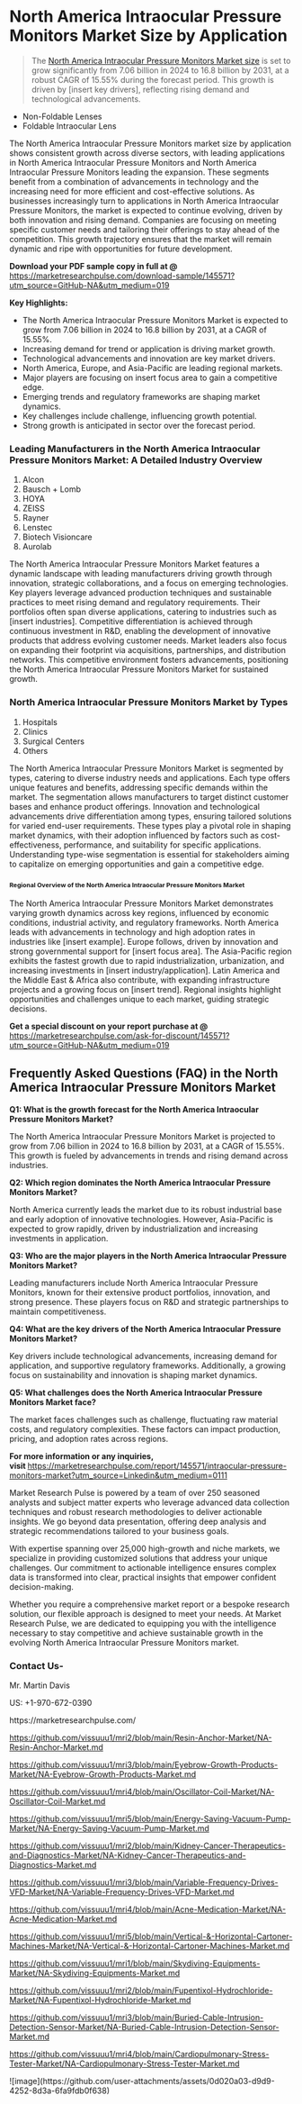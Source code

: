 <h1>North America Intraocular Pressure Monitors Market&nbsp;Size by Application</h1><blockquote><p>The <a href="https://marketresearchpulse.com/download-sample/145571?utm_source=GitHub-NA&amp;utm_medium=019">North America Intraocular Pressure Monitors Market size</a> is set to grow significantly from 7.06 billion in 2024 to 16.8 billion by 2031, at a robust CAGR of 15.55% during the forecast period. This growth is driven by [insert key drivers], reflecting rising demand and technological advancements.</p></blockquote><ul><li>Non-Foldable Lenses<li> Foldable Intraocular Lens</li></ul><p>The North America Intraocular Pressure Monitors market size by application shows consistent growth across diverse sectors, with leading applications in North America Intraocular Pressure Monitors and North America Intraocular Pressure Monitors leading the expansion. These segments benefit from a combination of advancements in technology and the increasing need for more efficient and cost-effective solutions. As businesses increasingly turn to applications in North America Intraocular Pressure Monitors, the market is expected to continue evolving, driven by both innovation and rising demand. Companies are focusing on meeting specific customer needs and tailoring their offerings to stay ahead of the competition. This growth trajectory ensures that the market will remain dynamic and ripe with opportunities for future development.</p><p><strong>Download your PDF sample copy in full at @ </strong><a href="https://marketresearchpulse.com/download-sample/145571?utm_source=GitHub-NA&amp;utm_medium=019">https://marketresearchpulse.com/download-sample/145571?utm_source=GitHub-NA&amp;utm_medium=019</a></p><p><strong>Key Highlights: </strong></p><ul><li>The North America Intraocular Pressure Monitors Market is expected to grow from 7.06 billion in 2024 to 16.8 billion by 2031, at a CAGR of 15.55%.</li><li>Increasing demand for trend or application is driving market growth.</li><li>Technological advancements and innovation are key market drivers.</li><li>North America, Europe, and Asia-Pacific are leading regional markets.</li><li>Major players are focusing on insert focus area to gain a competitive edge.</li><li>Emerging trends and regulatory frameworks are shaping market dynamics.</li><li>Key challenges include challenge, influencing growth potential.</li><li>Strong growth is anticipated in sector over the forecast period.</li></ul><h3>Leading Manufacturers in the North America Intraocular Pressure Monitors Market: A Detailed Industry Overview</h3><ol><li>Alcon</li><li>Bausch + Lomb</li><li>HOYA</li><li>ZEISS</li><li>Rayner</li><li>Lenstec</li><li>Biotech Visioncare</li><li>Aurolab</li></ol><div class="flex max-w-full flex-col flex-grow"><div class="min-h-8 text-message flex w-full flex-col items-end gap-2 whitespace-normal break-words [.text-message+&amp;]:mt-5" dir="auto" data-message-author-role="assistant" data-message-id="fd8432e4-4910-450d-b182-61b7bfb0a01f" data-message-model-slug="gpt-4o"><div class="flex w-full flex-col gap-1 empty:hidden first:pt-[3px]"><div class="markdown prose w-full break-words dark:prose-invert light"><p>The North America Intraocular Pressure Monitors Market features a dynamic landscape with leading manufacturers driving growth through innovation, strategic collaborations, and a focus on emerging technologies. Key players leverage advanced production techniques and sustainable practices to meet rising demand and regulatory requirements. Their portfolios often span diverse applications, catering to industries such as [insert industries]. Competitive differentiation is achieved through continuous investment in R&amp;D, enabling the development of innovative products that address evolving customer needs. Market leaders also focus on expanding their footprint via acquisitions, partnerships, and distribution networks. This competitive environment fosters advancements, positioning the North America Intraocular Pressure Monitors Market for sustained growth.</p></div></div></div></div><h3>North America Intraocular Pressure Monitors Market by Types</h3><ol><li>Hospitals<li> Clinics<li> Surgical Centers<li> Others</li></ol><div class="flex max-w-full flex-col flex-grow"><div class="min-h-8 text-message flex w-full flex-col items-end gap-2 whitespace-normal break-words [.text-message+&amp;]:mt-5" dir="auto" data-message-author-role="assistant" data-message-id="084470be-0bb7-4664-bddf-5156b4f41249" data-message-model-slug="gpt-4o-mini"><div class="flex w-full flex-col gap-1 empty:hidden first:pt-[3px]"><div class="markdown prose w-full break-words dark:prose-invert light"><p>The North America Intraocular Pressure Monitors Market is segmented by types, catering to diverse industry needs and applications. Each type offers unique features and benefits, addressing specific demands within the market. The segmentation allows manufacturers to target distinct customer bases and enhance product offerings. Innovation and technological advancements drive differentiation among types, ensuring tailored solutions for varied end-user requirements. These types play a pivotal role in shaping market dynamics, with their adoption influenced by factors such as cost-effectiveness, performance, and suitability for specific applications. Understanding type-wise segmentation is essential for stakeholders aiming to capitalize on emerging opportunities and gain a competitive edge.</p></div></div></div></div><h3><span style="font-size: 11px;">Regional Overview of the North America Intraocular Pressure Monitors Market</span></h3><div class="flex max-w-full flex-col flex-grow"><div class="min-h-8 text-message flex w-full flex-col items-end gap-2 whitespace-normal break-words [.text-message+&amp;]:mt-5" dir="auto" data-message-author-role="assistant" data-message-id="e9038762-ce64-4e30-91c9-9bd413514231" data-message-model-slug="gpt-4o-mini"><div class="flex w-full flex-col gap-1 empty:hidden first:pt-[3px]"><div class="markdown prose w-full break-words dark:prose-invert light"><p>The North America Intraocular Pressure Monitors Market demonstrates varying growth dynamics across key regions, influenced by economic conditions, industrial activity, and regulatory frameworks. North America leads with advancements in technology and high adoption rates in industries like [insert example]. Europe follows, driven by innovation and strong governmental support for [insert focus area]. The Asia-Pacific region exhibits the fastest growth due to rapid industrialization, urbanization, and increasing investments in [insert industry/application]. Latin America and the Middle East &amp; Africa also contribute, with expanding infrastructure projects and a growing focus on [insert trend]. Regional insights highlight opportunities and challenges unique to each market, guiding strategic decisions.</p></div></div></div></div><p><strong>Get a special discount on your report purchase at @ </strong><a href="https://marketresearchpulse.com/ask-for-discount/145571?utm_source=GitHub-NA&amp;utm_medium=019">https://marketresearchpulse.com/ask-for-discount/145571?utm_source=GitHub-NA&amp;utm_medium=019</a></p><h2>Frequently Asked Questions (FAQ) in the North America Intraocular Pressure Monitors Market</h2><p><strong>Q1: What is the growth forecast for the North America Intraocular Pressure Monitors Market?</strong></p><p>The North America Intraocular Pressure Monitors Market is projected to grow from 7.06 billion in 2024 to 16.8 billion by 2031, at a CAGR of 15.55%. This growth is fueled by advancements in trends and rising demand across industries.</p><p><strong>Q2: Which region dominates the North America Intraocular Pressure Monitors Market?</strong></p><p>North America currently leads the market due to its robust industrial base and early adoption of innovative technologies. However, Asia-Pacific is expected to grow rapidly, driven by industrialization and increasing investments in application.</p><p><strong>Q3: Who are the major players in the North America Intraocular Pressure Monitors Market?</strong></p><p>Leading manufacturers include North America Intraocular Pressure Monitors, known for their extensive product portfolios, innovation, and strong presence. These players focus on R&amp;D and strategic partnerships to maintain competitiveness.</p><p><strong>Q4: What are the key drivers of the North America Intraocular Pressure Monitors Market?</strong></p><p>Key drivers include technological advancements, increasing demand for application, and supportive regulatory frameworks. Additionally, a growing focus on sustainability and innovation is shaping market dynamics.</p><p><strong>Q5: What challenges does the North America Intraocular Pressure Monitors Market face?</strong></p><p>The market faces challenges such as challenge, fluctuating raw material costs, and regulatory complexities. These factors can impact production, pricing, and adoption rates across regions.</p><p><strong>For more information or any inquiries, visit&nbsp;</strong><a href="https://marketresearchpulse.com/report/145571/intraocular-pressure-monitors-market?utm_source=Linkedin&utm_medium=0111">https://marketresearchpulse.com/report/145571/intraocular-pressure-monitors-market?utm_source=Linkedin&utm_medium=0111</a></p><p>Market Research Pulse is powered by a team of over 250 seasoned analysts and subject matter experts who leverage advanced data collection techniques and robust research methodologies to deliver actionable insights. We go beyond data presentation, offering deep analysis and strategic recommendations tailored to your business goals.</p><p>With expertise spanning over 25,000 high-growth and niche markets, we specialize in providing customized solutions that address your unique challenges. Our commitment to actionable intelligence ensures complex data is transformed into clear, practical insights that empower confident decision-making.</p><p>Whether you require a comprehensive market report or a bespoke research solution, our flexible approach is designed to meet your needs. At Market Research Pulse, we are dedicated to equipping you with the intelligence necessary to stay competitive and achieve sustainable growth in the evolving North America Intraocular Pressure Monitors market.</p><h3><strong>Contact Us-</strong></h3><p>Mr. Martin Davis</p><p>US: +1-970-672-0390</p><p>https://marketresearchpulse.com/</p><p><a href="https://github.com/vissuuu1/mri2/blob/main/Resin-Anchor-Market/NA-Resin-Anchor-Market.md">https://github.com/vissuuu1/mri2/blob/main/Resin-Anchor-Market/NA-Resin-Anchor-Market.md</a></p><p><a href="https://github.com/vissuuu1/mri3/blob/main/Eyebrow-Growth-Products-Market/NA-Eyebrow-Growth-Products-Market.md">https://github.com/vissuuu1/mri3/blob/main/Eyebrow-Growth-Products-Market/NA-Eyebrow-Growth-Products-Market.md</a></p><p><a href="https://github.com/vissuuu1/mri4/blob/main/Oscillator-Coil-Market/NA-Oscillator-Coil-Market.md">https://github.com/vissuuu1/mri4/blob/main/Oscillator-Coil-Market/NA-Oscillator-Coil-Market.md</a></p><p><a href="https://github.com/vissuuu1/mri5/blob/main/Energy-Saving-Vacuum-Pump-Market/NA-Energy-Saving-Vacuum-Pump-Market.md">https://github.com/vissuuu1/mri5/blob/main/Energy-Saving-Vacuum-Pump-Market/NA-Energy-Saving-Vacuum-Pump-Market.md</a></p><p><a href="https://github.com/vissuuu1/mri2/blob/main/Kidney-Cancer-Therapeutics-and-Diagnostics-Market/NA-Kidney-Cancer-Therapeutics-and-Diagnostics-Market.md">https://github.com/vissuuu1/mri2/blob/main/Kidney-Cancer-Therapeutics-and-Diagnostics-Market/NA-Kidney-Cancer-Therapeutics-and-Diagnostics-Market.md</a></p><p><a href="https://github.com/vissuuu1/mri3/blob/main/Variable-Frequency-Drives-VFD-Market/NA-Variable-Frequency-Drives-VFD-Market.md">https://github.com/vissuuu1/mri3/blob/main/Variable-Frequency-Drives-VFD-Market/NA-Variable-Frequency-Drives-VFD-Market.md</a></p><p><a href="https://github.com/vissuuu1/mri4/blob/main/Acne-Medication-Market/NA-Acne-Medication-Market.md">https://github.com/vissuuu1/mri4/blob/main/Acne-Medication-Market/NA-Acne-Medication-Market.md</a></p><p><a href="https://github.com/vissuuu1/mri5/blob/main/Vertical-&-Horizontal-Cartoner-Machines-Market/NA-Vertical-&-Horizontal-Cartoner-Machines-Market.md">https://github.com/vissuuu1/mri5/blob/main/Vertical-&-Horizontal-Cartoner-Machines-Market/NA-Vertical-&-Horizontal-Cartoner-Machines-Market.md</a></p><p><a href="https://github.com/vissuuu1/mri1/blob/main/Skydiving-Equipments-Market/NA-Skydiving-Equipments-Market.md">https://github.com/vissuuu1/mri1/blob/main/Skydiving-Equipments-Market/NA-Skydiving-Equipments-Market.md</a></p><p><a href="https://github.com/vissuuu1/mri2/blob/main/Fupentixol-Hydrochloride-Market/NA-Fupentixol-Hydrochloride-Market.md">https://github.com/vissuuu1/mri2/blob/main/Fupentixol-Hydrochloride-Market/NA-Fupentixol-Hydrochloride-Market.md</a></p><p><a href="https://github.com/vissuuu1/mri3/blob/main/Buried-Cable-Intrusion-Detection-Sensor-Market/NA-Buried-Cable-Intrusion-Detection-Sensor-Market.md">https://github.com/vissuuu1/mri3/blob/main/Buried-Cable-Intrusion-Detection-Sensor-Market/NA-Buried-Cable-Intrusion-Detection-Sensor-Market.md</a></p><p><a href="https://github.com/vissuuu1/mri4/blob/main/Cardiopulmonary-Stress-Tester-Market/NA-Cardiopulmonary-Stress-Tester-Market.md">https://github.com/vissuuu1/mri4/blob/main/Cardiopulmonary-Stress-Tester-Market/NA-Cardiopulmonary-Stress-Tester-Market.md</a></p>
![image](https://github.com/user-attachments/assets/0d020a03-d9d9-4252-8d3a-6fa9fdb0f638)
